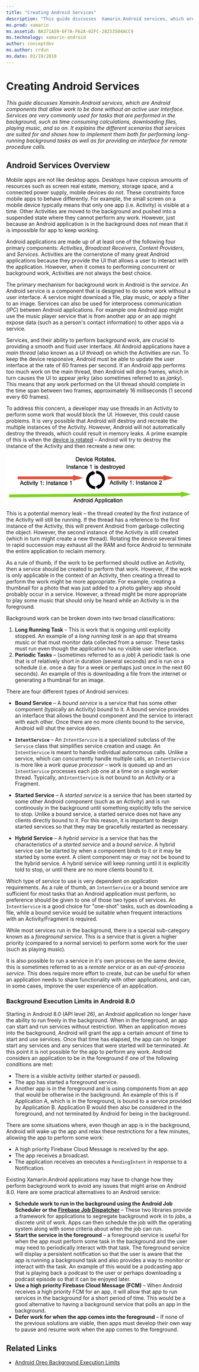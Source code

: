 ```yaml
---
title: "Creating Android Services"
description: "This guide discusses  Xamarin.Android services, which are Android components that allow work to be done without an active user interface. Services are very commonly used for tasks that are performed in the background, such as time consuming calculations, downloading files, playing music, and so on. It explains the different scenarios that services are suited for and shows how to implement them both for performing long-running background tasks as well as for providing an interface for remote procedure calls."
ms.prod: xamarin
ms.assetid: BA371A59-6F7A-F62A-02FC-28253504ACC9
ms.technology: xamarin-android
author: conceptdev
ms.author: crdun
ms.date: 03/19/2018
---
```


# Creating Android Services

_This guide discusses  Xamarin.Android services, which are Android components that allow work to be done without an active user interface. Services are very commonly used for tasks that are performed in the background, such as time consuming calculations, downloading files, playing music, and so on. It explains the different scenarios that services are suited for and shows how to implement them both for performing long-running background tasks as well as for providing an interface for remote procedure calls._

## Android Services Overview

Mobile apps are not like desktop apps. Desktops have copious amounts of resources such as screen real estate, memory, storage space, and a connected power supply, mobile devices do not. These constraints force mobile apps to behave differently. For example, the small screen on a mobile device typically means that only one app (i.e. Activity) is visible at a time. Other Activities are moved to the background and pushed into a suspended state where they cannot perform any work. However, just because an Android application is in the background does not mean that it is impossible for app to keep working. 

Android applications are made up of at least one of the following four primary components: _Activities_, _Broadcast Receivers_, _Content Providers_, and _Services_. Activities are the cornerstone of many great Android applications because they provide the UI that allows a user to interact with the application. However, when it comes to performing concurrent or background work, Activities are not always the best choice.
 
The primary mechanism for background work in Android is the _service_. An Android service is a component that is designed to do some work  without a user interface. A service might download a file, play music, or apply a filter to an image. Services can also be used for interprocess communication (_IPC_) between Android applications. For example one Android app might use the music player service that is from another app or an app might expose data (such as a person's contact information) to other apps via a service. 

Services, and their ability to perform background work, are crucial to providing a smooth and fluid user interface. All Android applications have a _main thread_ (also known as a _UI thread_) on which the Activities are run. To keep the device responsive, Android must be able to update the user interface at the rate of 60 frames per second. If an Android app performs too much work on the main thread, then Android will drop frames, which in turn causes the UI to appear jerky (also sometimes referred to as _janky_). This means that any work performed on the UI thread should complete in the time span between two frames, approximately 16 milliseconds (1 second every 60 frames). 

To address this concern, a developer may use threads in an Activity to perform some work that would block the UI. However, this could cause problems. It is very possible that Android will destroy and recreate the multiple instances of the Activity. However, Android will not automatically destroy the threads, which could result in memory leaks. A prime example of this is when the [device is rotated](~/android/app-fundamentals/handling-rotation.md) &ndash; Android will try to destroy the instance of the Activity and then recreate a new one:

![When device rotates, instance 1 is destroyed and instance 2 is created](images/image-01.png)

This is a potential memory leak &ndash; the thread created by the first instance of the Activity will still be running. If the thread has a reference to the first instance of the Activity, this will prevent Android from garbage collecting the object. However, the second instance of the Activity is still created (which in turn might create a new thread). Rotating the device several times in rapid succession may exhaust all the RAM and force Android to terminate the entire application to reclaim memory.

As a rule of thumb, if the work to be performed should outlive an Activity, then a service should be created to perform that work. However, if the work is only applicable in the context of an Activity, then creating a thread to perform the work might be more appropriate. For example, creating a thumbnail for a photo that was just added to a photo gallery app should probably occur in a service. However, a thread might be more appropriate to play some music that should only be heard while an Activity is in the foreground.

Background work can be broken down into two broad classifications:

1. **Long Running Task** &ndash; This is work that is ongoing until explicitly stopped. An example of a _long running task_ is an app that streams music or that must monitor data collected from a sensor. These tasks must run even though the application has no visible user interface.
2. **Periodic Tasks** &ndash; (sometimes referred to as a _job_) A periodic task is one that is of relatively short in duration (several seconds) and is run on a schedule (i.e. once a day for a week or perhaps just once in the next 60 seconds). An example of this is downloading a file from the internet or generating a thumbnail for an image.

There are four different types of Android services:

* **Bound Service** &ndash; A _bound service_ is a service that  has some other component (typically an Activity) bound to it. A bound service provides an interface that allows the bound component and the service to interact with each other. Once there are no more clients bound to the service, Android will shut the service down. 

* **`IntentService`** &ndash; An _`IntentService`_ is a specialized subclass of the `Service` class that simplifies service creation and usage. An `IntentService` is meant to handle individual autonomous calls. Unlike a service, which can concurrently handle multiple calls, an `IntentService` is more like a _work queue processor_ &ndash; work is queued up and an `IntentService` processes each job one at a time on a single worker thread. Typically, an`IntentService` is not bound to an Activity or a Fragment. 

* **Started Service** &ndash; A _started service_ is a service that has been started by some other Android component (such as an Activity) and is run continously in the background until something explicitly tells the service to stop. Unlike a bound service, a started service does not have any clients directly bound to it. For this reason, it is important to design started services so that they may be gracefully restarted as necessary.

* **Hybrid Service** &ndash; A _hybrid service_ is a service that has the characteristics of a _started service_ and a _bound service_. A hybrid service can be started by when a component binds to it or it may be started by some event. A client component may or may not be bound to the hybrid service. A hybrid service will keep running until it is explicitly told to stop, or until there are no more clients bound to it.

Which type of service to use is very dependent on application requirements. As a rule of thumb, an `IntentService` or a bound service are sufficient for most tasks that an Android application must perform, so  preference should be given to one of those two types of services. An `IntentService` is a good choice for "one-shot" tasks, such as downloading a file, while a bound service would be suitable when frequent interactions with an Activity/Fragment is required. 

While most services run in the background, there is a special sub-category known as a _foreground service_. This is a service that is given a higher priority (compared to a normal service) to perform some work for the user (such as playing music). 

It is also possible to run a service in it's own process on the same device, this is sometimes referred to as a _remote service_ or as an _out-of-process service_. This does require more effort to create, but can be useful for when an application needs to share functionality with other applications, and can, in some cases, improve the user experience of an application. 

### Background Execution Limits in Android 8.0

Starting in Android 8.0 (API level 26), an Android application no longer have the ability to run freely in the background. When in the foreground, an app can start and run services without restriction. When an application moves into the background, Android will grant the app a certain amount of time to start and use services. Once that time has elapsed, the app can no longer start any services and any services that were started will be terminated. At this point it is not possible for the app to perform any work. Android considers an application to be in the foreground if one of the following conditions are met:

* There is a visible activity (either started or paused).
* The app has started a foreground service.
* Another app is in the foreground and is using components from an app that would be otherwise in the background. An example of this is if Application A, which is in the foreground, is bound to a service provided by Application B. Application B would then also be considered in the foreground, and not terminated by Android for being in the background.

There are some situations where, even though an app is in the background,  Android will wake up the app and relax these restrictions for a few minutes, allowing the app to perform some work:
* A high priority Firebase Cloud Message is received by the app.
* The app receives a broadcast. 
* The application receives an executes a `PendingIntent` in response to a Notification.

Existing Xamarin.Android applications may have to change how they perform background work to avoid any issues that might arise on Android 8.0. Here are some practical alternatives to an Android service:

* **Schedule work to run in the background using the Android Job Scheduler or the [Firebase Job Dispatcher](~/android/platform/firebase-job-dispatcher.md)** &ndash; These two libraries provide a framework for applications to segregate background work in to _jobs_, a discrete unit of work. Apps can then schedule the job with the operating system along with some criteria about when the job can run.
* **Start the service in the foreground** &ndash; a foreground service is useful for when the app must perform some task in the background and the user may need to periodically interact with that task. The foreground service will display a persistent notification so that the user is aware that the app is running a background task and also provides a way to monitor or interact with the task. An example of this would be a podcasting app that is playing back a podcast to the user or perhaps downloading a podcast episode so that it can be enjoyed later. 
* **Use a high priority Firebase Cloud Message (FCM)** &ndash; When Android receives a high priority FCM for an app, it will allow that app to run services in the background for a short period of time. This would be a good alternative to having a background service that polls an app in the background. 
* **Defer work for when the app comes into the foreground** &ndash; If none of the previous solutions are viable, then apps must develop their own way to pause and resume work when the app comes to the foreground.

## Related Links

* [Android Oreo Background Execution Limits](https://www.youtube.com/watch?v=Pumf_4yjTMc)
